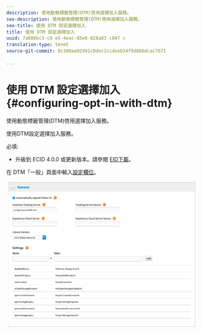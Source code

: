 ```yaml
---
description: 使用動態標籤管理(DTM)啓用選擇加入服務。
seo-description: 使用動態標籤管理(DTM)啓用選擇加入服務。
seo-title: 使用 DTM 設定選擇加入
title: 使用 DTM 設定選擇加入
uuid: 7a886bc3-c9 e5-4eac-85e8-828a83 c847 c
translation-type: tm+mt
source-git-commit: 0c300aa92991c0dec2ccdeeb34f9d886dcac7671

---
```



# 使用 DTM 設定選擇加入{#configuring-opt-in-with-dtm}

使用動態標籤管理(DTM)啓用選擇加入服務。

使用DTM設定選擇加入服務。

必填:

* 升級到 ECID 4.0.0 或更新版本。請參閱 [EID下載](https://github.com/Adobe-Marketing-Cloud/id-service/releases)。

在 DTM「一般」頁面中輸入[設定欄位](https://marketing.adobe.com/resources/help/en_US/mcvid/api.html)。

![](assets/DTM-example.png)
